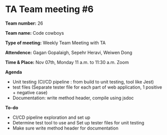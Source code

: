 # TA Team meeting #6

**Team number:**
26

**Team name:**
Code cowboys

**Type of meeting:**
Weekly Team Meeting with TA

**Attendence:**
Gagan Gopalaigh, Sepehr Heravi, Weiwen Dong 

**Time & Place:**
Nov 07th, Monday 11 a.m. to 11:30 a.m. Zoom

**Agenda**
- Unit testing (CI/CD pipeline : from build to unit testing, tool like Jest)
- test files (Separate tester file for each part of web application, 1 positive + negative case)
- Documentation: write method header, compile using jsdoc


**To-do**
- CI/CD pipeline exploration and set up 
- Determine test tool to use and Set up tester files for unit testing
- Make sure write method header for documentation 
